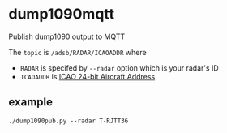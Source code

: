 dump1090mqtt
============

Publish dump1090 output to MQTT

The `topic` is `/adsb/RADAR/ICAOADDR` where 

* `RADAR` is specifed by `--radar` option which is your radar's ID
* `ICAOADDR` is [ICAO 24-bit Aircraft Address](http://en.wikipedia.org/wiki/Aviation_transponder_interrogation_modes#ICAO_24-bit_address)

example
---------

```
./dump1090pub.py --radar T-RJTT36
```

